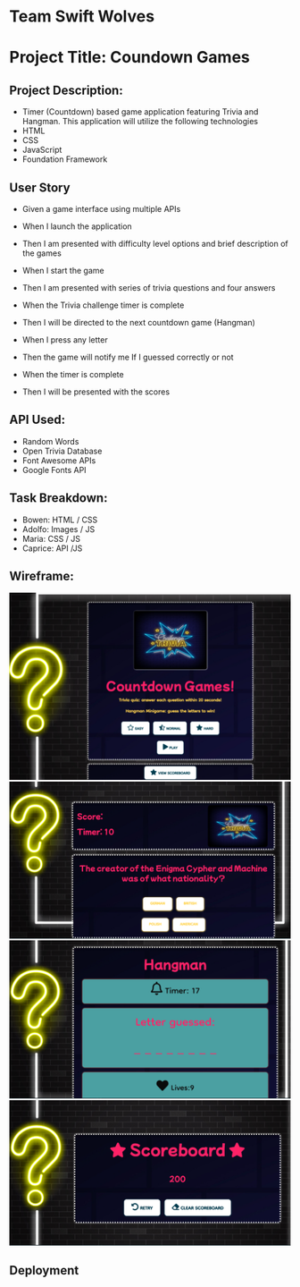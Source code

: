 # Team Swift Wolves

# Project Title: Coundown Games


## Project Description: 
- Timer (Countdown) based game application featuring Trivia and Hangman. This application will utilize the following technologies
- HTML
- CSS
- JavaScript
- Foundation Framework


## User Story


- Given a game interface using multiple APIs
- When I launch the application
- Then I am presented with difficulty level options and brief description of the games

- When I start the game
- Then I am presented with series of trivia questions and four answers 

- When the Trivia challenge timer is complete
- Then I will be directed to the next countdown game (Hangman)

- When I press any letter 
- Then the game will notify me If I guessed correctly or not

- When the timer is complete
- Then I will be presented with the scores


## API Used:
- Random Words
- Open Trivia Database
- Font Awesome APIs 
- Google Fonts API 

## Task Breakdown:
- Bowen: HTML / CSS
- Adolfo: Images / JS
- Maria: CSS / JS
- Caprice: API  /JS

## Wireframe: 
![](/assets/img/HomePage.png)
![](/assets/img/TriviaChallenge.png)
![](/assets/img/Hangman.png)
![](/assets/img/Scoreboard.png)

## Deployment
